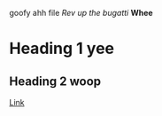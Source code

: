 goofy ahh file
*Rev up the bugatti*
**Whee**
# Heading 1 yee
## Heading 2 woop
[Link](https://youtu.be/s1TsnnqgkoY)

